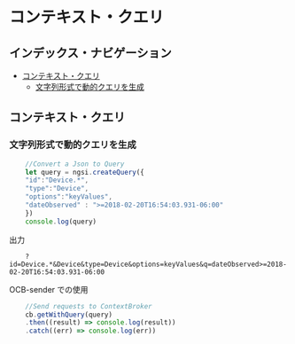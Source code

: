 
# コンテキスト・クエリ

## インデックス・ナビゲーション

* [コンテキスト・クエリ](#context-queries)
	* [文字列形式で動的クエリを生成](#generate-dinamic-query-in-string-format)

<a name="context-queries"></a>
## コンテキスト・クエリ

<a name="generate-dinamic-query-in-string-format"></a>
### 文字列形式で動的クエリを生成
```js
	//Convert a Json to Query
	let query = ngsi.createQuery({
	"id":"Device.*",
	"type":"Device",
	"options":"keyValues",
	"dateObserved" : ">=2018-02-20T16:54:03.931-06:00"
	})
	console.log(query)
```
出力

```text
	?id=Device.*&Device&type=Device&options=keyValues&q=dateObserved>=2018-02-20T16:54:03.931-06:00
```
OCB-sender での使用

```js
	//Send requests to ContextBroker
	cb.getWithQuery(query)
    .then((result) => console.log(result))
	.catch((err) => console.log(err))
```
